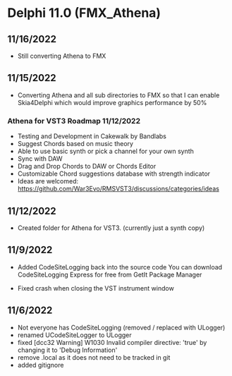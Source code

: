 # Delphi 11.0 (FMX_Athena)

## 11/16/2022
- Still converting Athena to FMX

## 11/15/2022
- Converting Athena and all sub directories to FMX so that I can enable Skia4Delphi which would improve graphics performance by 50%

### Athena for VST3 Roadmap 11/12/2022
- Testing and Development in Cakewalk by Bandlabs
- Suggest Chords based on music theory
- Able to use basic synth or pick a channel for your own synth
- Sync with DAW
- Drag and Drop Chords to DAW or Chords Editor
- Customizable Chord suggestions database with strength indicator
- Ideas are welcomed: https://github.com/War3Evo/RMSVST3/discussions/categories/ideas

## 11/12/2022
- Created folder for Athena for VST3.  (currently just a synth copy)

## 11/9/2022
- Added CodeSiteLogging back into the source code
You can download CodeSiteLogging Express for free from GetIt Package Manager

- Fixed crash when closing the VST instrument window

## 11/6/2022
- Not everyone has CodeSiteLogging (removed / replaced with ULogger)
- renamed UCodeSiteLogger to ULogger
- fixed [dcc32 Warning] W1030 Invalid compiler directive: 'true' by changing it to 'Debug Information'
- remove .local as it does not need to be tracked in git
- added gitignore